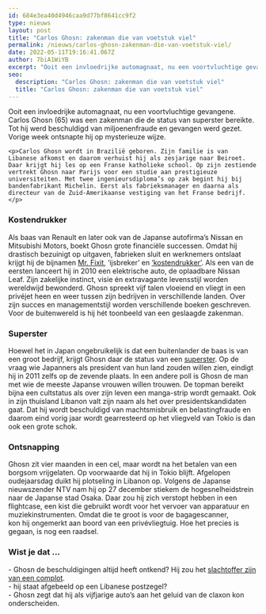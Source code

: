 ```yaml
---
id: 684e3ea40d4946caa9d77bf8641cc9f2
type: nieuws
layout: post
title: "Carlos Ghosn: zakenman die van voetstuk viel"
permalink: /nieuws/carlos-ghosn-zakenman-die-van-voetstuk-viel/
date: 2022-05-11T19:16:41.067Z
author: 7biA1WiYB
excerpt: "Ooit een invloedrijke automagnaat, nu een voortvluchtige gevangene. Carlos Ghosn (65) was een zakenman die de status van superster bereikte. Tot hij werd beschuldigd van miljoenenfraude en gevangen werd gezet. Vorige week ontsnapte hij op mysterieuze wijze.  "
seo:
  description: "Carlos Ghosn: zakenman die van voetstuk viel"
  title: "Carlos Ghosn: zakenman die van voetstuk viel"
---
```

Ooit een invloedrijke automagnaat, nu een voortvluchtige gevangene. Carlos Ghosn (65) was een zakenman die de status van superster bereikte. Tot hij werd beschuldigd van miljoenenfraude en gevangen werd gezet. Vorige week ontsnapte hij op mysterieuze wijze.  

    <p>Carlos Ghosn wordt in Brazilië geboren. Zijn familie is van Libanese afkomst en daarom verhuist hij als zesjarige naar Beiroet. Daar krijgt hij les op een Franse katholieke school. Op zijn zestiende vertrekt Ghosn naar Parijs voor een studie aan prestigieuze universiteiten. Met twee ingenieursdiploma’s op zak begint hij bij bandenfabrikant Michelin. Eerst als fabrieksmanager en daarna als directeur van de Zuid-Amerikaanse vestiging van het Franse bedrijf.</p>
<h3>Kostendrukker</h3>
<p>Als baas van Renault en later ook van de Japanse autofirma’s Nissan en Mitsubishi Motors, boekt Ghosn grote financiële successen. Omdat hij drastisch bezuinigt op uitgaven, fabrieken sluit en werknemers ontslaat krijgt hij de bijnamen <a href="https://www.volkskrant.nl/nieuws-achtergrond/mr-fix-it-redde-drie-autobedrijven-en-nu-zit-carlos-ghosn-in-de-bak~b6ac6d15/" target="_blank">Mr. Fixit</a>, ‘ijsbreker’ en <a href="https://www.bbc.com/news/business-46263220" target="_blank">‘kostendrukker’</a>. Als een van de eersten lanceert hij in 2010 een elektrische auto, de oplaadbare Nissan Leaf. Zijn zakelijke instinct, visie én extravagante levensstijl worden wereldwijd bewonderd. Ghosn spreekt vijf talen vloeiend en vliegt in een privéjet heen en weer tussen zijn bedrijven in verschillende landen. Over zijn succes en managementstijl worden verschillende boeken geschreven. Voor de buitenwereld is hij hét toonbeeld van een geslaagde zakenman.</p>
<h3>Superster</h3>
<p>Hoewel het in Japan ongebruikelijk is dat een buitenlander de baas is van een groot bedrijf, krijgt Ghosn daar de status van een <a href="https://www.bbc.com/news/business-46263220" target="_blank">superster</a>. Op de vraag wie Japanners als president van hun land zouden willen zien, eindigt hij in 2011 zelfs op de zevende plaats. In een andere poll is Ghosn de man met wie de meeste Japanse vrouwen willen trouwen. De topman bereikt bijna een cultstatus als over zijn leven een manga-strip wordt gemaakt. Ook in zijn thuisland Libanon valt zijn naam als het over presidentskandidaten gaat. Dat hij wordt beschuldigd van machtsmisbruik en belastingfraude en daarom eind vorig jaar wordt gearresteerd op het vliegveld van Tokio is dan ook een grote schok.</p>
<h3>Ontsnapping</h3>
<p>Ghosn zit vier maanden in een cel, maar wordt na het betalen van een borgsom vrijgelaten. Op voorwaarde dat hij in Tokio blijft. Afgelopen oudejaarsdag duikt hij plotseling in Libanon op. Volgens de Japanse nieuwszender NTV nam hij op 27 december stiekem de hogesnelheidstrein naar de Japanse stad Osaka. Daar zou hij zich verstopt hebben in een flightcase, een kist die gebruikt wordt voor het vervoer van apparatuur en muziekinstrumenten. Omdat die te groot is voor de bagagescanner, kon hij ongemerkt aan boord van een privévliegtuig. Hoe het precies is gegaan, is nog een raadsel.</p>
<h3>Wist je dat …</h3>
<p>- Ghosn de beschuldigingen altijd heeft ontkend? Hij zou het <a href="https://www.volkskrant.nl/nieuws-achtergrond/het-was-vluchten-of-sterven-zegt-carlos-ghosn-in-urenlange-tirade-tegen-nissan-en-japan~b241c601/" target="_blank">slachtoffer zijn van een complot</a>.<br>- hij staat afgebeeld op een Libanese postzegel?<br>- Ghosn zegt dat hij als vijfjarige auto’s aan het geluid van de claxon kon onderscheiden.</p>  
